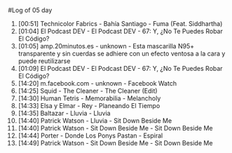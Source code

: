 #Log of 05 day

1. [00:51] Technicolor Fabrics - Bahía Santiago - Fuma (Feat. Siddhartha)
1. [01:04] El Podcast DEV - El Podcast DEV - 67: Y, ¿No Te Puedes Robar El Código?
1. [01:05] amp.20minutos.es - unknown - Esta mascarilla N95+ transparente y sin cuerdas se adhiere con un efecto ventosa a la cara y puede reutilizarse
1. [01:09] El Podcast DEV - El Podcast DEV - 67: Y, ¿No Te Puedes Robar El Código?
1. [14:20] m.facebook.com - unknown - Facebook Watch
1. [14:25] Squid - The Cleaner - The Cleaner (Edit)
1. [14:30] Human Tetris - Memorabilia - Melancholy
1. [14:33] Elsa y Elmar - Rey - Planeando El Tiempo
1. [14:35] Baltazar - Lluvia - Lluvia
1. [14:40] Patrick Watson - Lluvia - Sit Down Beside Me
1. [14:40] Patrick Watson - Sit Down Beside Me - Sit Down Beside Me
1. [14:44] Porter - Donde Los Ponys Pastan - Espiral
1. [14:49] Patrick Watson - Sit Down Beside Me - Sit Down Beside Me
